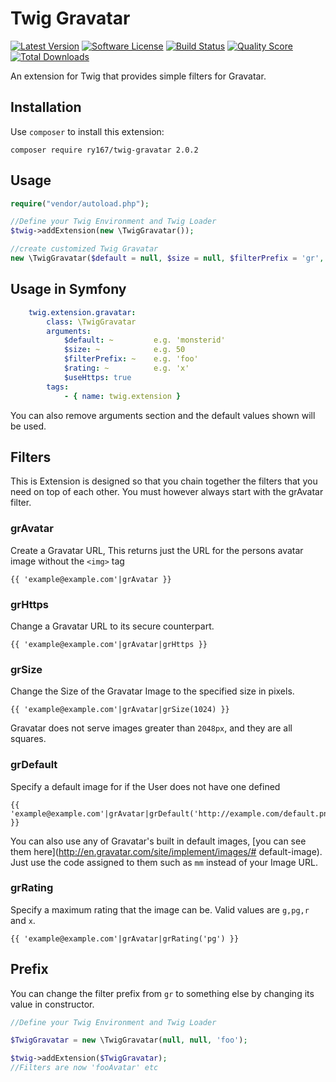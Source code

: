 # Twig Gravatar
[![Latest Version](https://img.shields.io/github/release/ry167/twig-gravatar.svg?style=flat-square)](https://github.com/ry167/twig-gravatar/releases)
[![Software License](https://img.shields.io/badge/license-MIT-brightgreen.svg?style=flat-square)](LICENSE.md)
[![Build Status](https://img.shields.io/travis/ry167/twig-gravatar/master.svg?style=flat-square)](https://travis-ci.org/ry167/twig-gravatar)
[![Quality Score](https://img.shields.io/scrutinizer/g/ry167/twig-gravatar.svg?style=flat-square)](https://scrutinizer-ci.com/g/ry167/twig-gravatar)
[![Total Downloads](https://img.shields.io/packagist/dt/ry167/twig-gravatar.svg?style=flat-square)](https://packagist.org/packages/ry167/twig-gravatar)

An extension for Twig that provides simple filters for Gravatar.

## Installation
Use `composer` to install this extension:
```Shell
composer require ry167/twig-gravatar 2.0.2
```

## Usage
```PHP
require("vendor/autoload.php");

//Define your Twig Environment and Twig Loader
$twig->addExtension(new \TwigGravatar());

//create customized Twig Gravatar
new \TwigGravatar($default = null, $size = null, $filterPrefix = 'gr', $rating = null, $useHttps = true);
```

## Usage in Symfony
```YAML
    twig.extension.gravatar:
        class: \TwigGravatar
        arguments:
            $default: ~         e.g. 'monsterid'
            $size: ~            e.g. 50
            $filterPrefix: ~    e.g. 'foo'
            $rating: ~          e.g. 'x'
            $useHttps: true
        tags:
            - { name: twig.extension }
```
You can also remove arguments section and the default values shown will be used.

## Filters
This is Extension is designed so that you chain together the filters that you need on top of each other. You must however always start with the grAvatar filter.

### grAvatar
Create a Gravatar URL, This returns just the URL for the persons avatar image without the `<img>` tag
```Twig
{{ 'example@example.com'|grAvatar }}
```

### grHttps
Change a Gravatar URL to its secure counterpart.
```Twig
{{ 'example@example.com'|grAvatar|grHttps }}
```

### grSize
Change the Size of the Gravatar Image to the specified size in pixels.
```Twig
{{ 'example@example.com'|grAvatar|grSize(1024) }}
```

Gravatar does not serve images greater than `2048px`, and they are all squares.

### grDefault
Specify a default image for if the User does not have one defined
```
{{ 'example@example.com'|grAvatar|grDefault('http://example.com/default.png') }}
```

You can also use any of Gravatar's built in default images, [you can see them here](http://en.gravatar.com/site/implement/images/# default-image). Just use the code assigned to them such as `mm` instead of your Image URL.

### grRating
Specify a maximum rating that the image can be.
Valid values are `g,pg,r` and `x`.
```
{{ 'example@example.com'|grAvatar|grRating('pg') }}
```

## Prefix
You can change the filter prefix from `gr` to something else by changing its value in constructor.
```PHP
//Define your Twig Environment and Twig Loader

$TwigGravatar = new \TwigGravatar(null, null, 'foo');

$twig->addExtension($TwigGravatar);
//Filters are now 'fooAvatar' etc
```
